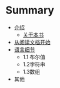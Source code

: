 # Summary

* [介绍](README.md)
   * [关于本书](about.md)
* [从阅读文档开始](chapter1.md)
* [语言细节](1_yu_yan_xi_jie.md)
   * 1.1 布尔值
   * 1.2字符串
   * 1.3数组
* 其他


